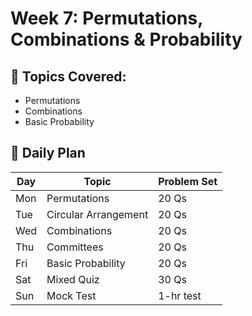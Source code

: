 # Week 7: Permutations, Combinations & Probability

## 🔹 Topics Covered:
- Permutations
- Combinations
- Basic Probability

## 📅 Daily Plan

| Day | Topic | Problem Set |
|-----|-------|-------------|
| Mon | Permutations | 20 Qs |
| Tue | Circular Arrangement | 20 Qs |
| Wed | Combinations | 20 Qs |
| Thu | Committees | 20 Qs |
| Fri | Basic Probability | 20 Qs |
| Sat | Mixed Quiz | 30 Qs |
| Sun | Mock Test | 1-hr test |
